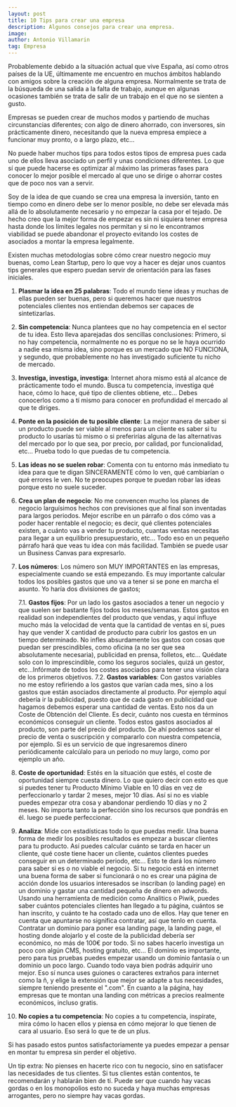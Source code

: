 ```yaml
---
layout: post
title: 10 Tips para crear una empresa
description: Algunos consejos para crear una empresa.
image: 
author: Antonio Villamarin
tag: Empresa
---
```


Probablemente debido a la situación actual que vive España, así como otros países de la UE, últimamente me encuentro en muchos ámbitos hablando con amigos sobre la creación de alguna empresa. Normalmente se trata de la búsqueda de una salida a la falta de trabajo, aunque en algunas ocasiones también se trata de salir de un trabajo en el que no se sienten a gusto.

Empresas se pueden crear de muchos modos y partiendo de muchas circunstancias diferentes; con algo de dinero ahorrado, con inversores, sin prácticamente dinero, necesitando que la nueva empresa empiece a funcionar muy pronto, o a largo plazo, etc...

No puede haber muchos tips para todos estos tipos de empresa pues cada uno de ellos lleva asociado un perfil y unas condiciones diferentes. Lo que sí que puede hacerse es optimizar al máximo las primeras fases para conocer lo mejor posible el mercado al que uno se dirige o ahorrar costes que de poco nos van a servir.

Soy de la idea de que cuando se crea una empresa la inversión, tanto en tiempo como en dinero debe ser lo menor posible, no debe ser elevada más allá de lo absolutamente necesario y no empezar la casa por el tejado. De hecho creo que la mejor forma de empezar es sin ni siquiera tener empresa hasta donde los límites legales nos permitan y si no le encontramos viabilidad se puede abandonar el proyecto evitando los costes de asociados a montar la empresa legalmente.

Existen muchas metodologías sobre cómo crear nuestro negocio muy buenas, como Lean Startup, pero lo que voy a hacer es dejar unos cuantos tips generales que espero puedan servir de orientación para las fases iniciales.

1. **Plasmar la idea en 25 palabras**: Todo el mundo tiene ideas y muchas de ellas pueden ser buenas, pero si queremos hacer que nuestros potenciales clientes nos entiendan debemos ser capaces de sintetizarlas.
2. **Sin competencia**: Nunca plantees que no hay competencia en el sector de tu idea. Esto lleva aparejadas dos sencillas conclusiones: Primero, si no hay competencia, normalmente no es porque no se le haya ocurrido a nadie esa misma idea, sino porque es un mercado que NO FUNCIONA, y segundo, que probablemente no has investigado suficiente tu nicho de mercado.
3. **Investiga, investiga, investiga**: Internet ahora mismo está al alcance de prácticamente todo el mundo. Busca tu competencia, investiga qué hace, cómo lo hace, qué tipo de clientes obtiene, etc... Debes conocerlos como a tí mismo para conocer en profundidad el mercado al que te diriges.
4. **Ponte en la posición de tu posible cliente**: La mejor manera de saber si un producto puede ser viable al menos para un cliente es saber si tu producto lo usarías tú mismo o si preferirías alguna de las alternativas del mercado por lo que sea, por precio, por calidad, por funcionalidad, etc... Prueba todo lo que puedas de tu competencia.
5. **Las ideas no se suelen robar**: Comenta con tu entorno más inmediato tu idea para que te digan SINCERAMENTE cómo lo ven, qué cambiarían o qué errores le ven. No te preocupes porque te puedan robar las ideas porque esto no suele suceder.
6. **Crea un plan de negocio**: No me convencen mucho los planes de negocio larguísimos hechos con previsiones que al final son inventadas para largos periodos. Mejor escribe en un párrafo o dos cómo vas a poder hacer rentable el negocio; es decir, qué clientes potenciales existen, a cuánto vas a vender tu producto, cuantas ventas necesitas para llegar a un equilibrio presupuestario, etc... Todo eso en un pequeño párrafo hará que veas tu idea con más facilidad. También se puede usar un Business Canvas para expresarlo.
7. **Los números**: Los número son MUY IMPORTANTES en las empresas, especialmente cuando se está empezando. Es muy importante calcular todos los posibles gastos que uno va a tener si se pone en marcha el asunto. Yo haría dos divisiones de gastos;

	7.1. **Gastos fijos**: Por un lado los gastos asociados a tener un negocio y que suelen ser bastante fijos todos los meses/semanas. Estos gastos en realidad son independientes del producto que vendas, y aquí influye mucho más la velocidad de venta que la cantidad de ventas en sí, pues hay que vender X cantidad de producto para cubrir los gastos en un tiempo determinado. No infles absurdamente los gastos con cosas que puedan ser prescindibles, como oficina (a no ser que sea absolutamente necesaria), publicidad en prensa, folletos, etc... Quédate solo con lo imprescindible, como los seguros sociales, quizá un gestor, etc...Infórmate de todos los costes asociados para tener una visión clara de los primeros objetivos.
	7.2. **Gastos variables**: Con gastos variables no me estoy refiriendo a los gastos que varían cada mes, sino a los gastos que están asociados directamente al producto. Por ejemplo aquí debería ir la publicidad, puesto que de cada gasto en publicidad que hagamos debemos esperar una cantidad de ventas. Esto nos da un Coste de Obtención del Cliente. Es decir, cuánto nos cuesta en términos económicos conseguir un cliente. Todos estos gastos asociados al producto, son parte del precio del producto. De ahí podemos sacar el precio de venta o suscripción y compararlo con nuestra competencia, por ejemplo. Si es un servicio de que ingresaremos dinero periódicamente calcúlalo para un periodo no muy largo, como por ejemplo un año.
	
8. **Coste de oportunidad**: Estés en la situación que estés, el coste de oportunidad siempre cuesta dinero. Lo que quiero decir con esto es que si puedes tener tu Producto Mínimo Viable en 10 días en vez de perfeccionarlo y tardar 2 meses, mejor 10 días. Así si no es viable puedes empezar otra cosa y abandonar perdiendo 10 días y no 2 meses. No importa tanto la perfección sino los recursos que pondrás en él. luego se puede perfeccionar.
9. **Analiza**: Mide con estadísticas todo lo que puedas medir. Una buena forma de medir los posibles resultados es empezar a buscar clientes para tu producto. Así puedes calcular cuánto se tarda en hacer un cliente, qué coste tiene hacer un cliente, cuántos clientes puedes conseguir en un determinado periodo, etc... Esto te dará los número para saber si es o no viable el negocio. Si tu negocio está en internet una buena forma de saber si funcionará o no es crear una página de acción donde los usuarios interesados se inscriban (o landing page) en un dominio y gastar una cantidad pequeña de dinero en adwords. Usando una herramienta de medición como Analitics o Piwik, puedes saber cuántos potenciales clientes han llegado a tu página, cuántos se han inscrito, y cuánto te ha costado cada uno de ellos. Hay que tener en cuenta que apuntarse no significa contratar, así que tenlo en cuenta. Contratar un dominio para poner esa landing page, la landing page, el hosting donde alojarlo y el coste de la publicidad debería ser económico, no más de 100€ por todo. Si no sabes hacerlo investiga un poco con algún CMS, hosting gratuito, etc... El dominio es importante, pero para tus pruebas puedes empezar usando un dominio fantasía o un dominio un poco largo. Cuando todo vaya bien podrás adquirir uno mejor. Eso sí nunca uses guiones o caracteres extraños para internet como la ñ, y elige la extensión que mejor se adapte a tus necesidades, siempre teniendo presente el ".com". En cuanto a la página, hay empresas que te montan una landing con métricas a precios realmente económicos, incluso gratis.
10. **No copies a tu competencia**: No copies a tu competencia, inspírate, mira cómo lo hacen ellos y piensa en cómo mejorar lo que tienen de cara al usuario. Eso será lo que te de un plus.

Si has pasado estos puntos satisfactoriamente ya puedes empezar a pensar en montar tu empresa sin perder el objetivo.

Un tip extra: No pienses en hacerte rico con tu negocio, sino en satisfacer las necesidades de tus clientes. Si tus clientes están contentos, te recomendarán y hablarán bien de tí. Puede ser que cuando hay vacas gordas o en los monopolios esto no suceda y haya muchas empresas arrogantes, pero no siempre hay vacas gordas.